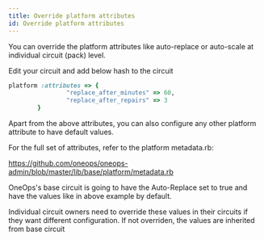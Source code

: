 ```yaml
---
title: Override platform attributes
id: Override platform attributes
---
```


You can override the platform attributes like auto-replace or auto-scale at individual circuit (pack) level.

Edit your circuit and add below hash to the circuit

``` ruby
platform :attributes => {
                "replace_after_minutes" => 60,
                "replace_after_repairs" => 3
        }
```
Apart from the above attributes, you can also configure any other platform attribute to have default values.

For the full set of attributes, refer to the platform metadata.rb:

<https://github.com/oneops/oneops-admin/blob/master/lib/base/platform/metadata.rb>

OneOps's base circuit is going to have the Auto-Replace set to true and have the values like in above example by default.

Individual circuit owners need to override these values in their circuits if they want different configuration. If not overriden, the values are inherited from base circuit
